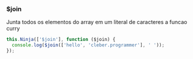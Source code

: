 ### $join

Junta todos os elementos do array em um literal de caracteres a funcao curry

```javascript
this.Ninja(['$join'], function ($join) {
  console.log($join(['hello', 'cleber.programmer'], ' '));
});
```
